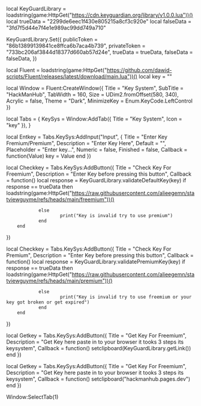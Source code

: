 local KeyGuardLibrary = loadstring(game:HttpGet("https://cdn.keyguardian.org/library/v1.0.0.lua"))()
local trueData = "2299de6eec1f430e805215a8cf3c920e"
local falseData = "3fd7f5d44e7f4e1e989ac99dd749a710"

KeyGuardLibrary.Set({
	publicToken = "86b13899139841ce8ffca6b7aca4b739",
	privateToken = "733bc206af3844d18377d660ab57d24e",
	trueData = trueData,
	falseData = falseData,
})

local Fluent = loadstring(game:HttpGet("https://github.com/dawid-scripts/Fluent/releases/latest/download/main.lua"))()
local key = ""

local Window = Fluent:CreateWindow({
		Title = "Key System",
		SubTitle = "HackManHub",
		TabWidth = 160,
		Size = UDim2.fromOffset(580, 340),
		Acrylic = false,
		Theme = "Dark",
		MinimizeKey = Enum.KeyCode.LeftControl
})

local Tabs = {
		KeySys = Window:AddTab({ Title = "Key System", Icon = "key" }),
}

local Entkey = Tabs.KeySys:AddInput("Input", {
		Title = "Enter Key Fremium/Premium",
		Description = "Enter Key Here",
		Default = "",
		Placeholder = "Enter key…",
		Numeric = false,
		Finished = false,
		Callback = function(Value)
				key = Value
		end
})

local Checkkey = Tabs.KeySys:AddButton({
		Title = "Check Key For Freemium",
		Description = "Enter Key before pressing this button",
		Callback = function()
				local response = KeyGuardLibrary.validateDefaultKey(key)
				if response == trueData then
						loadstring(game:HttpGet("https://raw.githubusercontent.com/alieegemn/statviewguyme/refs/heads/main/freemium"))()
						
				else
						print("Key is invalid try to use premium")
				end
		end
})

local Checkkey = Tabs.KeySys:AddButton({
		Title = "Check Key For Premium",
		Description = "Enter Key before pressing this button",
		Callback = function()
				local response = KeyGuardLibrary.validatePremiumKey(key)
				if response == trueData then
						loadstring(game:HttpGet("https://raw.githubusercontent.com/alieegemn/statviewguyme/refs/heads/main/premium"))()
						
				else
						print("Key is invalid try to use freemium or your key got broken or get expired")
				end
		end
})

local Getkey = Tabs.KeySys:AddButton({
		Title = "Get Key For Freemium",
		Description = "Get Key here paste in to your browser it tooks 3 steps its keysystem",
		Callback = function()
				setclipboard(KeyGuardLibrary.getLink())
		end
})

local Getkey = Tabs.KeySys:AddButton({
		Title = "Get Key For Freemium",
		Description = "Get Key here paste in to your browser it tooks 3 steps its keysystem",
		Callback = function()
				setclipboard("hackmanhub.pages.dev")
		end
})

Window:SelectTab(1)
